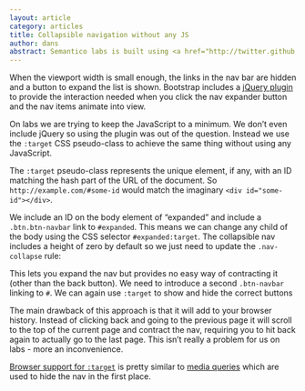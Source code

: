 ```yaml
---
layout: article
category: articles
title: Collapsible navigation without any JS
author: dans
abstract: Semantico labs is built using <a href="http://twitter.github.io/bootstrap/">Bootstrap</a> which includes a neat responsive collapsible nav. We use the <a href="https://developer.mozilla.org/en-US/docs/Web/CSS/:target">:target</a> pseudo-class to expand and contract it without using JavaScript
---
```


When the viewport width is small enough, the links in the nav bar are hidden and a button to expand the list is shown. Bootstrap includes a [jQuery plugin](http://twitter.github.io/bootstrap/javascript.html#collapse) to provide the interaction needed when you click the nav expander button and the nav items animate into view.

On labs we are trying to keep the JavaScript to a minimum. We don’t even include jQuery so using the plugin was out of the question. Instead we use the ```:target``` CSS pseudo-class to achieve the same thing without using any JavaScript.

The ```:target```  pseudo-class represents the unique element, if any, with an ID matching the hash part of the URL of the document. So ```http://example.com/#some-id``` would match the imaginary ```<div id="some-id"></div>```.

We include an ID on the body element of “expanded” and include a ```.btn.btn-navbar``` link to  ```#expanded```. This means we can change any child of the body using the CSS selector ```#expanded:target```. The collapsible nav includes a height of zero by default so we just need to update the ```.nav-collapse``` rule:

<script src="https://gist.github.com/danshearmur/5611968.js"> </script>

This lets you expand the nav but provides no easy way of contracting it (other than the back button). We need to introduce a second ```.btn-navbar``` linking to ```#```. We can again use ```:target``` to show and hide the correct buttons

<script src="https://gist.github.com/danshearmur/5611996.js"> </script>

The main drawback of this approach is that it will add to your browser history. Instead of clicking back and going to the previous page it will scroll to the top of the current page and contract the nav, requiring you to hit back again to actually go to the last page. This isn’t really a problem for us on labs - more an inconvenience.

[Browser support for ```:target```](http://caniuse.com/#search=target) is pretty similar to [media queries](http://caniuse.com/#feat=css-mediaqueries) which are used to hide the nav in the first place.

